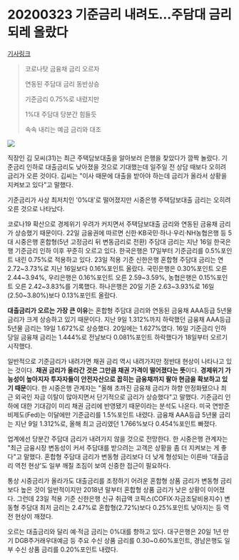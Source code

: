 # 20200323 기준금리 내려도…주담대 금리 되레 올랐다

[기사링크](<https://www.mk.co.kr/news/economy/view/2020/03/295563/>)



>  코로나탓 금융채 금리 오르자
>
> 연동된 주담대 금리 동반상승
>
> 기준금리 0.75%로 내렸지만
>
> 1%대 주담대 당분간 힘들듯
>
> 
>
> 속속 내리는 예금 금리와 대조



![](https://file.mk.co.kr/meet/neds/2020/03/image_readtop_2020_295563_15848759094132887.jpg)



직장인 김 모씨(31)는 최근 주택담보대출을 알아보러 은행을 찾았다가 깜짝 놀랐다. 기준금리 인하로 대출금리도 낮아졌을 것으로 기대했는데 일주일 전 상담 때보다 오히려 금리가 오른 것이다. 김씨는 "이사 때문에 대출을 받아야 하는데 금리가 올라서 상황을 지켜보고 있다"고 말했다.



기준금리가 사상 최저치인 '0%대'로 떨어졌지만 시중은행 주택담보대출 금리는 오히려 오른 것으로 나타났다.



코로나19 확산으로 경제위기 우려가 커지면서 주택담보대출 금리와 연동된 금융채 금리가 상승했기 때문이다. 22일 금융권에 따르면 신한·KB국민·하나·우리·NH농협은행 등 5대 시중은행 혼합형(5년 고정금리 뒤 변동금리로 전환) 주담대 금리는 지난 16일 한국은행 기준금리 인하 이후 꾸준히 오르고 있다. 한국은행은 17일부터 기준금리를 0.5%포인트 내린 0.75%로 적용하고 있다. 23일 적용 기준 신한은행 혼합형 주담대 금리는 연 2.72~3.73%로 지난 16일보다 0.16%포인트 올랐다. 국민은행은 0.30%포인트 오른 2.44~3.94%, 우리은행은 0.16%포인트 오른 2.59~3.59%, 농협은행은 0.15%포인트 오른 2.42~3.83%를 기록했다. 하나은행은 20일 기준 2.63~3.93%로 16일(2.50~3.80%)보다 0.13%포인트 올랐다.



**대출금리가 오르는 가장 큰 이유**는 혼합형 주담대 금리와 연동된 금융채 AAA등급 5년물 금리가 크게 상승하고 있기 때문이다. 지난 9일 1.312%까지 하락했던 금융채 AAA등급 5년물 금리는 19일 1.672%로 상승했다. 20일에는 1.627%였다. 16일 기준금리 인하 당일 금융채 금리는 1.444%로 전날보다 0.081%포인트 하락했다가 18일부터 오르기 시작했다.



일반적으로 기준금리가 내려가면 채권 금리 역시 내려가지만 정반대 현상이 나타나고 있는 것이다. **채권 금리가 올라간 것은 그만큼 채권 가격이 떨어졌다는 뜻**이다. **경제위기 가능성이 높아지자 투자자들이 안전자산으로 꼽히는 금융채까지 팔아 현금을 확보하고 있기 때문**이다. 한 시중은행 관계자는 "올해 초까진 금융채 금리가 하향 안정화됐으나 최근 외국인 자금 이탈이 많아지면서 단기적으로 금리가 상승했다"고 말했다. 기준금리 인하에 대한 기대감이 미리 채권 금리에 반영됐기 때문이라는 분석도 나온다. 미국 연방준비제도(Fed)는 이달에만 기준금리를 1.5%포인트 내렸다. 금융채 AAA등급 5년물 금리는 지난 9일 1.312%로, 올해 최고 금리였던 1.766%보다 0.454%포인트 빠졌다.



업계에선 당분간 주담대 금리가 내려가지 않을 것으로 전망한다. 한 시중은행 관계자는 "최근 금융시장 변동성이 커서 주담대를 받으려는 고객은 상황을 좀 더 지켜보는 게 좋다"고 말했다. 혼합형 주담대 금리가 변동형 금리보다 더 낮게 형성되는 이른바 '대출금리 역전 현상'도 일부 깨질 조짐이 보여 신중한 접근이 필요하다.



 통상 시중금리가 올라가도 대출금리를 조정하기 어려운 혼합형 상품 금리가 변동형 금리보다 높은 것이 일반적이지만 2018년 말부터 혼합형 상품 금리가 낮은 상황이 이어졌다. 그런데 23일 적용 기준 신한은행 신규 취급액 코픽스(COFIX·자금조달비용지수) 변동형 주담대 최저 금리는 2.47%로 혼합형(2.72%)보다 0.25%포인트 낮아지는 등 역전 현상이 깨졌다.



오르는 대출금리와 달리 예·적금 금리는 0%대를 향하고 있다. 대구은행은 20일 1년 만기 DGB주거래우대예금 등 주요 수신 상품 금리를 0.30~0.60%포인트, 경남은행도 일부 수신 상품 금리를 0.20%포인트 내렸다.